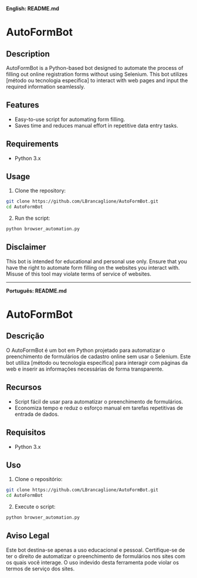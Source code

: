 **English: README.md**

# AutoFormBot

## Description

AutoFormBot is a Python-based bot designed to automate the process of filling out online registration forms without using Selenium. This bot utilizes [método ou tecnologia específica] to interact with web pages and input the required information seamlessly.

## Features

- Easy-to-use script for automating form filling.
- Saves time and reduces manual effort in repetitive data entry tasks.

## Requirements

- Python 3.x

## Usage

1. Clone the repository:

```bash
git clone https://github.com/LBrancaglione/AutoFormBot.git
cd AutoFormBot
```

2. Run the script:

```bash
python browser_automation.py
```

## Disclaimer

This bot is intended for educational and personal use only. Ensure that you have the right to automate form filling on the websites you interact with. Misuse of this tool may violate terms of service of websites.

---

**Português: README.md**

# AutoFormBot

## Descrição

O AutoFormBot é um bot em Python projetado para automatizar o preenchimento de formulários de cadastro online sem usar o Selenium. Este bot utiliza [método ou tecnologia específica] para interagir com páginas da web e inserir as informações necessárias de forma transparente.

## Recursos

- Script fácil de usar para automatizar o preenchimento de formulários.
- Economiza tempo e reduz o esforço manual em tarefas repetitivas de entrada de dados.

## Requisitos

- Python 3.x

## Uso

1. Clone o repositório:

```bash
git clone https://github.com/LBrancaglione/AutoFormBot.git
cd AutoFormBot
```

2. Execute o script:

```bash
python browser_automation.py
```

## Aviso Legal

Este bot destina-se apenas a uso educacional e pessoal. Certifique-se de ter o direito de automatizar o preenchimento de formulários nos sites com os quais você interage. O uso indevido desta ferramenta pode violar os termos de serviço dos sites.